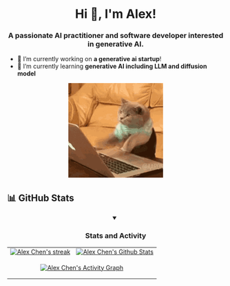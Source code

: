 <h1 align="center">Hi 👋, I'm Alex!</h1>
<h3 align="center">A passionate AI practitioner and software developer interested in generative AI.</h3>


- 🔭 I’m currently working on **a generative ai startup**!
- 🌱 I’m currently learning **generative AI including LLM and diffusion model**

<p align="center">
  <img src="cat-computer.gif" alt="A GIF showing my work">
</p>

<p align="left">
</p>

## 📊 GitHub Stats

<p align="left">
</p>

<details open>
  <summary align="center"><h3>Stats and Activity</h3></summary>
    <table>
    <tr>
        <td>
        <a href="https://github.com/alexchen4ai">
            <img title="Alex Chen's GitHub Streak Stats" alt="Alex Chen's streak" src="https://github-readme-streak-stats-eight.vercel.app/?user=alexchen4ai&theme=telegram&hide_border=true"/>
        </a>
        </td>
        <td>
        <a href="https://github.com/alexchen4ai">
            <img alt="Alex Chen's Github Stats" src="https://github-readme-stats-rouge-ten-78.vercel.app/api?username=alexchen4ai&show_icons=true&include_all_commits=true&count_private=true&theme=react&hide_border=true&bg_color=FFFFFF&title_color=0088CB&icon_color=0088CB&text_color=0088CB" height="192px"/>
        </a>
        </td>
    </tr>
    <tr>
        <td colspan="2" align="center">
        <p align="center">
            <a href="https://github.com/alexchen4ai">
            <img alt="Alex Chen's Activity Graph" src="https://github-readme-activity-graph.vercel.app/graph/?username=alexchen4ai&bg_color=FFFFFF&color=0088CB&line=0088CB&point=000000&hide_border=true" />
            </a>
        </p>
        </td>
    </tr>
    </table>
</details>
